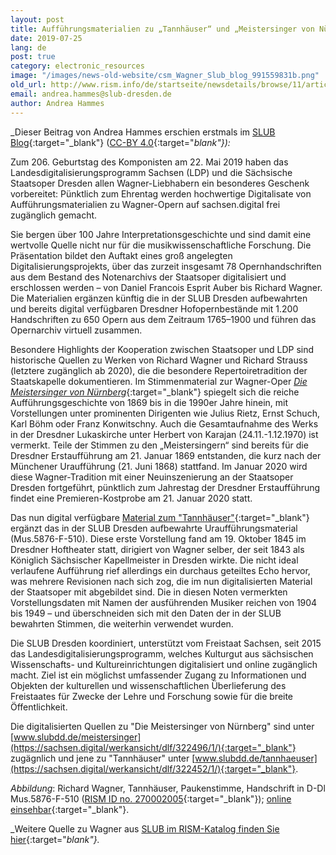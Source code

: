 ```yaml
---
layout: post
title: Aufführungsmaterialien zu „Tannhäuser“ und „Meistersinger von Nürnberg“ jetzt digital zugänglich
date: 2019-07-25
lang: de
post: true
category: electronic_resources
image: "/images/news-old-website/csm_Wagner_Slub_blog_991559831b.png"
old_url: http://www.rism.info/de/startseite/newsdetails/browse/11/article/64/performance-materials-from-tannhaeuser-and-meistersinger-von-nuernberg-now-online.html
email: andrea.hammes@slub-dresden.de
author: Andrea Hammes
---
```


_Dieser Beitrag von Andrea Hammes erschien erstmals im [SLUB Blog](https://blog.slub-dresden.de/beitrag/2019/05/22/geburtstagsgeschenk-fuer-richard-wagner-einzigartige-auffuehrungsmaterialien-zu-tannhaeuser-und-me/){:target="_blank"} ([CC-BY 4.0](https://creativecommons.org/licenses/by-sa/4.0/deed.de){:target="_blank"}):_

Zum 206. Geburtstag des Komponisten am 22. Mai 2019 haben das Landesdigitalisierungsprogramm Sachsen (LDP) und die Sächsische Staatsoper Dresden allen Wagner-Liebhabern ein besonderes Geschenk vorbereitet: Pünktlich zum Ehrentag werden hochwertige Digitalisate von Aufführungsmaterialien zu Wagner-Opern auf sachsen.digital frei zugänglich gemacht.

Sie bergen über 100 Jahre Interpretationsgeschichte und sind damit eine wertvolle Quelle nicht nur für die musikwissenschaftliche Forschung. Die Präsentation bildet den Auftakt eines groß angelegten Digitalisierungsprojekts, über das zurzeit insgesamt 78 Opernhandschriften aus dem Bestand des Notenarchivs der Staatsoper digitalisiert und erschlossen werden – von Daniel Francois Esprit Auber bis Richard Wagner. Die Materialien ergänzen künftig die in der SLUB Dresden aufbewahrten und bereits digital verfügbaren Dresdner Hofopernbestände mit 1.200 Handschriften zu 650 Opern aus dem Zeitraum 1765–1900 und führen das Opernarchiv virtuell zusammen.

Besondere Highlights der Kooperation zwischen Staatsoper und LDP sind historische Quellen zu Werken von Richard Wagner und Richard Strauss (letztere zugänglich ab 2020), die die besondere Repertoiretradition der Staatskapelle dokumentieren. Im Stimmenmaterial zur Wagner-Oper [_Die Meistersinger von Nürnberg_](https://sachsen.digital/werkansicht/dlf/322496/1/){:target="_blank"} spiegelt sich die reiche Aufführungsgeschichte von 1869 bis in die 1990er Jahre hinein, mit Vorstellungen unter prominenten Dirigenten wie Julius Rietz, Ernst Schuch, Karl Böhm oder Franz Konwitschny. Auch die Gesamtaufnahme des Werks in der Dresdner Lukaskirche unter Herbert von Karajan (24.11.-1.12.1970) ist vermerkt. Teile der Stimmen zu den „Meistersingern“ sind bereits für die Dresdner Erstaufführung am 21. Januar 1869 entstanden, die kurz nach der Münchener Uraufführung (21. Juni 1868) stattfand. Im Januar 2020 wird diese Wagner-Tradition mit einer Neuinszenierung an der Staatsoper Dresden fortgeführt, pünktlich zum Jahrestag der Dresdner Erstaufführung findet eine Premieren-Kostprobe am 21. Januar 2020 statt.

Das nun digital verfügbare [Material zum "Tannhäuser"](https://sachsen.digital/werkansicht/dlf/322452/1/){:target="_blank"} ergänzt das in der SLUB Dresden aufbewahrte Uraufführungsmaterial (Mus.5876-F-510). Diese erste Vorstellung fand am 19. Oktober 1845 im Dresdner Hoftheater statt, dirigiert von Wagner selber, der seit 1843 als Königlich Sächsischer Kapellmeister in Dresden wirkte. Die nicht ideal verlaufene Aufführung rief allerdings ein durchaus geteiltes Echo hervor, was mehrere Revisionen nach sich zog, die im nun digitalisierten Material der Staatsoper mit abgebildet sind. Die in diesen Noten vermerkten Vorstellungsdaten mit Namen der ausführenden Musiker reichen von 1904 bis 1949 – und überschneiden sich mit den Daten der in der SLUB bewahrten Stimmen, die weiterhin verwendet wurden.

Die SLUB Dresden koordiniert, unterstützt vom Freistaat Sachsen, seit 2015 das Landesdigitalisierungsprogramm, welches Kulturgut aus sächsischen Wissenschafts- und Kultureinrichtungen digitalisiert und online zugänglich macht. Ziel ist ein möglichst umfassender Zugang zu Informationen und Objekten der kulturellen und wissenschaftlichen Überlieferung des Freistaates für Zwecke der Lehre und Forschung sowie für die breite Öffentlichkeit.

Die digitalisierten Quellen zu "Die Meistersinger von Nürnberg" sind unter [www.slubdd.de/meistersinger](https://sachsen.digital/werkansicht/dlf/322496/1/){:target="_blank"} zugägnlich und jene zu "Tannhäuser" unter [www.slubdd.de/tannhaeuser](https://sachsen.digital/werkansicht/dlf/322452/1/){:target="_blank"}.

_Abbildung_: Richard Wagner, Tannhäuser, Paukenstimme, Handschrift in D-Dl Mus.5876-F-510 ([RISM ID no. 270002005](https://opac.rism.info/search?id=270002005&View=rism&Language=en){:target="_blank"}); [online einsehbar](https://digital.slub-dresden.de/werkansicht/dlf/72230/262/0/){:target="_blank"}.

_Weitere Quelle zu Wagner aus [SLUB im RISM-Katalog finden Sie hier](https://opac.rism.info/search?View=rism&siglum=D-Dl&author=Wagner+Richard&Language=en){:target="_blank"}._